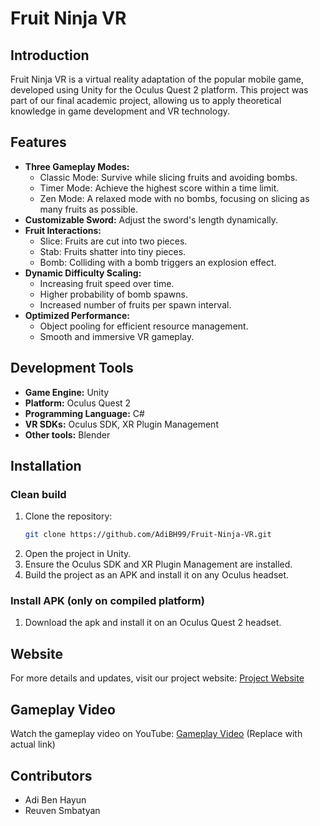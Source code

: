 # Fruit Ninja VR

## Introduction
Fruit Ninja VR is a virtual reality adaptation of the popular mobile game, developed using Unity for the Oculus Quest 2 platform. This project was part of our final academic project, allowing us to apply theoretical knowledge in game development and VR technology.

## Features
- **Three Gameplay Modes:**
  - Classic Mode: Survive while slicing fruits and avoiding bombs.
  - Timer Mode: Achieve the highest score within a time limit.
  - Zen Mode: A relaxed mode with no bombs, focusing on slicing as many fruits as possible.
- **Customizable Sword:** Adjust the sword's length dynamically.
- **Fruit Interactions:**
  - Slice: Fruits are cut into two pieces.
  - Stab: Fruits shatter into tiny pieces.
  - Bomb: Colliding with a bomb triggers an explosion effect.
- **Dynamic Difficulty Scaling:**
  - Increasing fruit speed over time.
  - Higher probability of bomb spawns.
  - Increased number of fruits per spawn interval.
- **Optimized Performance:**
  - Object pooling for efficient resource management.
  - Smooth and immersive VR gameplay.

## Development Tools
- **Game Engine:** Unity
- **Platform:** Oculus Quest 2
- **Programming Language:** C#
- **VR SDKs:** Oculus SDK, XR Plugin Management
- **Other tools:** Blender

## Installation

### Clean build
1. Clone the repository:
   ```sh
   git clone https://github.com/AdiBH99/Fruit-Ninja-VR.git
   ```
2. Open the project in Unity.
3. Ensure the Oculus SDK and XR Plugin Management are installed.
4. Build the project as an APK and install it on any Oculus headset.

### Install APK (only on compiled platform)
1. Download the apk and install it on an Oculus Quest 2 headset.

## Website
For more details and updates, visit our project website: [Project Website](#https://reuvensm.wixsite.com/fruitninja-vr)

## Gameplay Video
Watch the gameplay video on YouTube: [Gameplay Video](#https://youtu.be/9oVg7Gfdo4g) (Replace with actual link)

## Contributors
- Adi Ben Hayun
- Reuven Smbatyan

